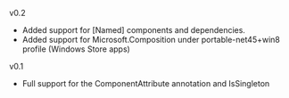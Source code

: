 v0.2

* Added support for [Named] components and dependencies.
* Added support for Microsoft.Composition under portable-net45+win8 profile
  (Windows Store apps)

v0.1

* Full support for the ComponentAttribute annotation and IsSingleton 
